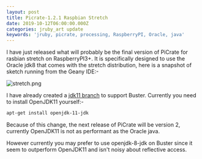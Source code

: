 ```yaml
---
layout: post
title: Picrate-1.2.1 Raspbian Stretch
date: 2019-10-12T06:00:00.000Z
categories: jruby_art update
keywords: 'jruby, picrate, processing, RaspberryPI, Oracle, java'
---
```


I have just released what will probably be the final version of PiCrate for rasbian stretch on RaspberryPI3+. It is specifically designed to use the Oracle jdk8 that comes with the stretch distribution, here is a snapshot of sketch running from the Geany IDE:-

![stretch.png]({{site.github.url}}/assets/stretch.png)

I have already created a [jdk11 branch][branch] to support Buster. Currently you need to install OpenJDK11 yourself:-

```bash
apt-get install openjdk-11-jdk
```

Because of this change, the next release of PiCrate will be version 2, currently OpenJDK11 is not as performant as the Oracle java.

However currently you may prefer to use openjdk-8-jdk on Buster since it seem to outperform OpenJDK11 and isn't noisy about reflective access.

[branch]: https://github.com/ruby-processing/PiCrate/tree/jdk11
